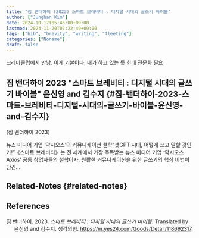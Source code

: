 ```yaml
---
title: "짐 밴더하이 (2023) 스마트 브레비티 : 디지털 시대의 글쓰기 바이블"
author: ["Junghan Kim"]
date: 2024-10-17T05:45:00+09:00
lastmod: 2024-11-20T07:22:49+09:00
tags: ["bib", "brevity", "writing", "fleeting"]
categories: ["Noname"]
draft: false
---
```


크레마클럽에서 만남. 이게 기본이다. 내가 하고 있는 듯 한데 전문화 필요

<!--more-->


## 짐 밴더하이 2023 "스마트 브레비티 : 디지털 시대의 글쓰기 바이블" 윤신영 and 김수지 {#짐-밴더하이-2023-스마트-브레비티-디지털-시대의-글쓰기-바이블-윤신영-and-김수지}

(짐 밴더하이 2023)

뉴스 미디어 기업 ‘악시오스’의 커뮤니케이션 철학“챗GPT 시대, 어떻게 쓰고 말할 것인가!”《스마트 브레비티》는 전 세계에서 가장 주목받는 뉴스 미디어 기업 ‘악시오스Axios’ 공동 창업자들의 철학이자, 원활한 커뮤니케이션을 위한 글쓰기의 핵심 비법이 담긴...


## Related-Notes {#related-notes}

## References

<style>.csl-entry{text-indent: -1.5em; margin-left: 1.5em;}</style><div class="csl-bib-body">
  <div class="csl-entry">짐 밴더하이. 2023. <i>스마트 브레비티 : 디지털 시대의 글쓰기 바이블</i>. Translated by 윤신영 and 김수지. 생각의힘. <a href="https://m.yes24.com/Goods/Detail/118692317">https://m.yes24.com/Goods/Detail/118692317</a>.</div>
</div>
